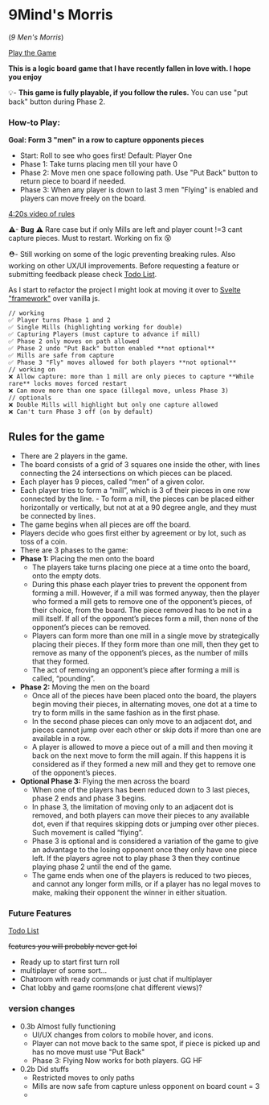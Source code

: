 # 9Mind's Morris

(_9 Men's Morris_)

[Play the Game](https://b1m1nd.github.io/NineMens/)

**This is a logic board game that I have recently fallen in love with. I hope you enjoy**

💡-
**This game is fully playable, if you follow the rules.** You can use "put back" button during Phase 2.

### How-to Play:

**Goal: Form 3 "men" in a row to capture opponents pieces**

- Start: Roll to see who goes first! Default: Player One
- Phase 1: Take turns placing men till your have 0
- Phase 2: Move men one space following path. Use "Put Back" button to return piece to board if needed.
- Phase 3: When any player is down to last 3 men "Flying" is enabled and players can move freely on the board.

[4:20s video of rules](https://www.youtube.com/watch?v=zvbIKOHIkRE)

⚠- **Bug** ⚠ Rare case but if only Mills are left and player count !=3 cant capture pieces. Must to restart. Working on fix 😵

⛑- Still working on some of the logic preventing breaking rules. Also working on other UX/UI improvements. Before requesting a feature or submitting feedback please check <a href="https://github.com/b1m1nd/NineMens/blob/master/z.todo" target="_blank">Todo List</a>.

As I start to refactor the project I might look at moving it over to <a href="https://svelte.dev/" target="_blank">Svelte "framework"</a> over vanilla js.

```
// working
✅ Player turns Phase 1 and 2
✅ Single Mills (highlighting working for double)
✅ Capturing Players (must capture to advance if mill)
✅ Phase 2 only moves on path allowed
✅ Phase 2 undo "Put Back" button enabled **not optional**
✅ Mills are safe from capture
✅ Phase 3 "Fly" moves allowed for both players **not optional**
// working on
❌ Allow capture: more than 1 mill are only pieces to capture **While rare** locks moves forced restart
❌ Can move more than one space (illegal move, unless Phase 3)
// optionals
❌ Double Mills will highlight but only one capture allowed
❌ Can't turn Phase 3 off (on by default)
```

## Rules for the game

- There are 2 players in the game.
- The board consists of a grid of 3 squares one inside the other, with lines connecting the 24 intersections on which pieces can be placed.
- Each player has 9 pieces, called “men” of a given color.
- Each player tries to form a “mill”, which is 3 of their pieces in one row connected by the line. - To form a mill, the pieces can be placed either horizontally or vertically, but not at at a 90 degree angle, and they must be connected by lines.
- The game begins when all pieces are off the board.
- Players decide who goes first either by agreement or by lot, such as toss of a coin.
- There are 3 phases to the game:
- **Phase 1:** Placing the men onto the board
  - The players take turns placing one piece at a time onto the board, onto the empty dots.
  - During this phase each player tries to prevent the opponent from forming a mill. However, if a mill was formed anyway, then the player who formed a mill gets to remove one of the opponent’s pieces, of their choice, from the board. The piece removed has to be not in a mill itself. If all of the opponent’s pieces form a mill, then none of the opponent’s pieces can be removed.
  - Players can form more than one mill in a single move by strategically placing their pieces. If they form more than one mill, then they get to remove as many of the opponent’s pieces, as the number of mills that they formed.
  - The act of removing an opponent’s piece after forming a mill is called, “pounding”.
- **Phase 2:** Moving the men on the board
  - Once all of the pieces have been placed onto the board, the players begin moving their pieces, in alternating moves, one dot at a time to try to form mills in the same fashion as in the first phase.
  - In the second phase pieces can only move to an adjacent dot, and pieces cannot jump over each other or skip dots if more than one are available in a row.
  - A player is allowed to move a piece out of a mill and then moving it back on the next move to form the mill again. If this happens it is considered as if they formed a new mill and they get to remove one of the opponent’s pieces.
- **Optional Phase 3:** Flying the men across the board
  - When one of the players has been reduced down to 3 last pieces, phase 2 ends and phase 3 begins.
  - In phase 3, the limitation of moving only to an adjacent dot is removed, and both players can move their pieces to any available dot, even if that requires skipping dots or jumping over other pieces. Such movement is called “flying”.
  - Phase 3 is optional and is considered a variation of the game to give an advantage to the losing opponent once they only have one piece left. If the players agree not to play phase 3 then they continue playing phase 2 until the end of the game.
  - The game ends when one of the players is reduced to two pieces, and cannot any longer form mills, or if a player has no legal moves to make, making their opponent the winner in either situation.

### Future Features

<a href="https://github.com/b1m1nd/NineMens/blob/master/z.todo" target="_blank">Todo List</a>

~~features you will probably never get lol~~

- Ready up to start first turn roll
- multiplayer of some sort...
- Chatroom with ready commands or just chat if multiplayer
- Chat lobby and game rooms(one chat different views)?

### version changes

- 0.3b Almost fully functioning
  - UI/UX changes from colors to mobile hover, and icons.
  - Player can not move back to the same spot, if piece is picked up and has no move must use "Put Back"
  - Phase 3: Flying Now works for both players. GG HF
- 0.2b Did stuffs
  - Restricted moves to only paths
  - Mills are now safe from capture unless opponent on board count = 3
  -
